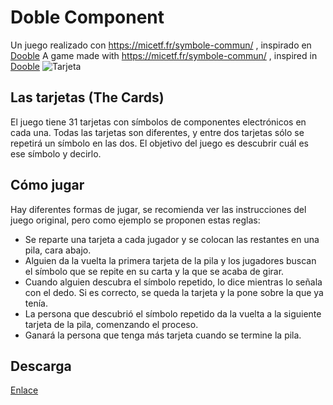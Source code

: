 # Doble Component
Un juego realizado con https://micetf.fr/symbole-commun/ , inspirado en [Dooble](https://fr.wikipedia.org/wiki/Dobble)
A game made with https://micetf.fr/symbole-commun/ , inspired in [Dooble](https://fr.wikipedia.org/wiki/Dobble)
![Tarjeta](https://github.com/lobotic/Games/blob/master/Doble_Componet/Tarjeta.gif)
## Las  tarjetas (The Cards)
El juego tiene 31 tarjetas con símbolos de componentes electrónicos en cada una. Todas las tarjetas son diferentes, y entre dos tarjetas sólo se repetirá un símbolo en las dos. El objetivo del juego es descubrir cuál es ese símbolo y decirlo.

## Cómo jugar
Hay diferentes formas de jugar, se recomienda ver las instrucciones del juego original, pero como ejemplo se proponen estas reglas:
- Se reparte una tarjeta a cada jugador y se colocan las restantes en una pila, cara abajo.
- Alguien da la vuelta la primera tarjeta de la pila y los jugadores buscan el símbolo que se repite en su carta y la que se acaba de girar.
- Cuando alguien descubra el símbolo repetido, lo dice mientras lo señala con el dedo. Si es correcto, se queda la tarjeta y la pone sobre la que ya tenía.
- La persona que descubrió el símbolo repetido da la vuelta a la siguiente tarjeta de la pila, comenzando el proceso.
- Ganará la persona que tenga más tarjeta cuando se termine la pila.

## Descarga
[Enlace](https://github.com/lobotic/Games/blob/master/Doble_Componet/Doble_Components.pdf)
